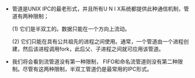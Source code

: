 * 管道是UNIX IPC的最老形式，并且所有U N I X系统都提供此种通信机制，管道有两种限制；

  (1) 它们是半双工的。数据只能在一个方向上流动。

  (2) 它们只能在具有公共祖先的进程之间使用。通常，一个管道由一个进程创建，然后该进程调用fork，此后父、子进程之间就可应用该管道。

* 我们将会看到流管道没有第一种限制， FIFO和命名流管道则没有第二种限制。尽管有这两种限制，半双工管道仍是最常用的IPC形式。